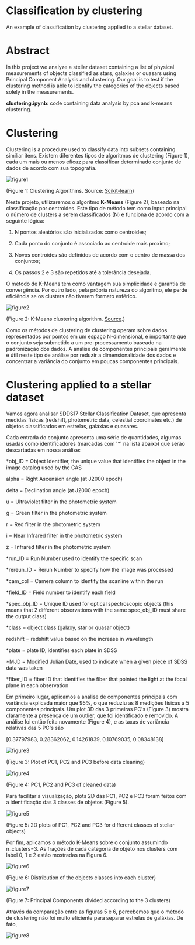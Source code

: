 # Classification by clustering
An example of classification by clustering applied to a stellar dataset.

# Abstract
In this project we analyze a stellar dataset containing a list of physical measurements of objects classified as stars, galaxies or quasars using Principal Component Analysis and clustering. Our goal is to test if the clustering method is able to identify the categories of the objects based solely in the measurements.

 **clustering.ipynb**: code containing data analysis by pca and k-means clustering.

 # Clustering

Clustering is a procedure used to classify data into subsets containing similiar itens. Existem diferentes tipos de algoritmos de clustering (Figure 1), cada um mais ou menos eficaz para classificar determinado conjunto de dados de acordo com sua topografia.

 ![figure1](https://github.com/rafael-raiser/portfolio_clustering/blob/main/images/clustering_algorithms.webp)

(Figure 1: Clustering Algorithms. Source: [Scikit-learn](https://scikit-learn.org/stable/modules/clustering.html))

Neste projeto, utilizaremos o algoritmo **K-Means** (Figure 2), baseado na classificação por centroides. Este tipo de método tem como input principal o número de clusters a serem classificados (N) e funciona de acordo com a seguinte lógica:

1. N pontos aleatórios são inicializados como centroides;

2. Cada ponto do conjunto é associado ao centroide mais proximo;

3. Novos centroides são definidos de acordo com o centro de massa dos conjuntos;

4. Os passos 2 e 3 são repetidos até a tolerância desejada.

O método de K-Means tem como vantagem sua simplicidade e garantia de convergência. Por outro lado, pela própria natureza do algoritmo, ele perde eficiência se os clusters não tiverem formato esférico.

![figure2](https://github.com/rafael-raiser/portfolio_clustering/blob/main/images/kmeans_clustering_example.gif)

(Figure 2: K-Means clustering algorithm. [Source](https://theanlim.rbind.io/post/clustering-k-means-k-means-and-gganimate/).)

Como os métodos de clustering de clustering operam sobre dados representados por pontos em um espaço N-dimensional, é importante que o conjunto seja submetido a um pre-processamento baseado na padronização dos dados. A análise de componentes principais geralmente é útil neste tipo de análise por reduzir a dimensionalidade dos dados e concentrar a variância do conjunto em poucas componentes principais.

# Clustering applied to a stellar dataset

Vamos agora analisar SDDS17 Stellar Classification Dataset, que apresenta medidas físicas (redshift, photometric data, celestial coordinates etc.) de objetos classificados em estrelas, galáxias e quasares.

Cada entrada do conjunto apresenta uma série de quantidades, algumas usadas como identificadores (marcadas com '\*' na lista abaixo) que serão descartadas em nossa análise:

*obj_ID = Object Identifier, the unique value that identifies the object in the image catalog used by the CAS 

alpha = Right Ascension angle (at J2000 epoch)

delta = Declination angle (at J2000 epoch)

u = Ultraviolet filter in the photometric system

g = Green filter in the photometric system

r = Red filter in the photometric system

i = Near Infrared filter in the photometric system

z = Infrared filter in the photometric system

*run_ID = Run Number used to identify the specific scan

*rereun_ID = Rerun Number to specify how the image was processed

*cam_col = Camera column to identify the scanline within the run

*field_ID = Field number to identify each field

*spec_obj_ID = Unique ID used for optical spectroscopic objects (this means that 2 different observations with the same spec_obj_ID must share the output class)

*class = object class (galaxy, star or quasar object)

redshift = redshift value based on the increase in wavelength

*plate = plate ID, identifies each plate in SDSS

*MJD = Modified Julian Date, used to indicate when a given piece of SDSS data was taken

*fiber_ID = fiber ID that identifies the fiber that pointed the light at the focal plane in each observation

Em primeiro lugar, aplicamos a análise de componentes principais com variância explicada maior que 95%, o que reduziu as 8 medições físicas a 5 componentes principais. Um plot 3D das 3 primeiras PC's (Figure 3) mostra claramente a presença de um outlier, que foi identificado e removido. A análise foi então feita novamente (Figure 4), e as taxas de variância relativas das 5 PC's são

\[0.37797983, 0.28362062, 0.14261839, 0.10769035, 0.08348138\]

![figure3](https://github.com/rafael-raiser/portfolio_clustering/blob/main/images/PCA_3D_outlier.png)

(Figure 3: Plot of PC1, PC2 and PC3 before data cleaning)

![figure4](https://github.com/rafael-raiser/portfolio_clustering/blob/main/images/PCA_3D_cleaned.png)

(Figure 4: PC1, PC2 and PC3 of cleaned data)

Para facilitar a visualização, plots 2D das PC1, PC2 e PC3 foram feitos com a identificação das 3 classes de objetos (Figure 5).

![figure5](https://github.com/rafael-raiser/portfolio_clustering/blob/main/images/PCA_2D_classes.png)

(Figure 5: 2D plots of PC1, PC2 and PC3 for different classes of stellar objects)

Por fim, aplicamos o método K-Means sobre o conjunto assumindo n_clusters=3. As frações de cada categoria de objeto nos clusters com label 0, 1 e 2 estão mostradas na Figura 6.

![figure6](https://github.com/rafael-raiser/portfolio_clustering/blob/main/images/pie_charts_kmeans.png)

(Figure 6: Distribution of the objects classes into each cluster)

![figure7](https://github.com/rafael-raiser/portfolio_clustering/blob/main/images/PCA_2D_clusters.png)

(Figure 7: Principal Components divided according to the 3 clusters)

Através da comparação entre as figuras 5 e 6, percebemos que o método de clustering não foi muito eficiente para separar estrelas de galáxias. De fato, 


![figure8](https://github.com/rafael-raiser/portfolio_clustering/blob/main/images/scores_kmeans.png)









 

 
